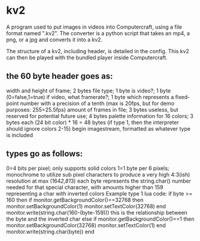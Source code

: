 # kv2
A program used to put images in videos into Computercraft, using a file format named ".kv2".
The converter is a python script that takes an mp4, a png, or a jpg and converts it into a kv2. 

The structure of a kv2, including header, is detailed in the config.
This kv2 can then be played with the bundled player inside Computercraft.


the 60 byte header goes as:
-----------------------------
width and height of frame; 2 bytes
file type; 1 byte
is video?; 1 byte (0=false,1=true)
if video, what framerate?; 1 byte which represents a fixed-point number with a precision of a tenth (max is 20fps, but for demo purposes: 255=25.5fps)
amount of frames in file; 3 bytes
useless, but reserved for potential future use; 4 bytes
palette information for 16 colors; 3 bytes each (24 bit color) * 16 = 48 bytes (if type 1, then the interpreter should ignore colors 2-15)
begin imagestream, formatted as whatever type is included


types go as follows:
-----------------------
0=4 bits per pixel; only supports solid colors
1=1 byte per 6 pixels; monochrome to utilize sub pixel characters to produce a very high 4:3(ish) resolution at max (164*2,81*3)
each byte represents the string.char() number needed for that special character, with amounts higher than 159 representing a char with inverted colors
Example type 1 lua code:
if byte >= 160 then
	if monitor.getBackgroundColor()==32768 then
		monitor.setBackgroundColor(1)
		monitor.setTextColor(32768)
	end
	monitor.write(string.char(160-(byte-159))) this is the relationship between the byte and the inverted char
else
	if monitor.getBackgroundColor()==1 then
		monitor.setBackgroundColor(32768)
		monitor.setTextColor(1)
	end
	monitor.write(string.char(byte))
end